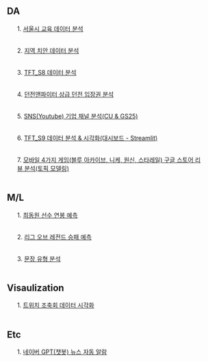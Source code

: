 

<ul>

<ul><h2> DA </h2>
<ul>1. <a href = "서울시_교육_데이터분석/"> 서울시 교육 데이터 분석 </a></ul></br>
<ul>2. <a href = "2023_지역_치안_데이터_분석/">  지역 치안 데이터 분석 </a></ul></br>
<ul>3. <a href = "TFT/">  TFT_S8 데이터 분석 </a></ul></br>
<ul>4. <a href = "던전앤파이터/"> 던전앤파이터 상급 던전 입장권 분석 </a></ul></br>
<ul>5. <a href = "Final_PJT_Team3/"> SNS(Youtube) 기업 채널 분석(CU & GS25) </a></ul></br>
<ul>6. <a href = "TFT_S9/"> TFT_S9 데이터 분석 & 시각화(대시보드 - Streamlit) </a></ul></br>
<ul>7. <a href = "모바일게임_리뷰_토픽모델링/"> 모바일 4가지 게임(블루 아카이브, 니케, 원신, 스타레일) 구글 스토어 리뷰 분석(토픽 모델링) </a></ul></br>



</ul>

<ul><h2> M/L </h2>
<ul>1. <a href = "최동원_연봉_예측/"> 최동원 선수 연봉 예측 </a></ul></br>
<ul>2. <a href = "리그오브레전드_승부_예측/">  리그 오브 레전드 승패 예측 </a></ul></br>
<ul>3. <a href = "문장_유형_분류_예측/">  문장 유형 분석 </a></ul></br>

</ul>


<ul><h2>Visaulization</h2>
<ul>1. <a href = "트위치_조축회_데이터_시각화/">  트위치 조축회 데이터 시각화 </a></ul></br>

</ul>

<ul><h2>Etc</h2>
<ul>1. <a href = "AutoNewsPush/">  네이버 GPT(챗봇) 뉴스 자동 알람 </a></ul></br>

</ul>

